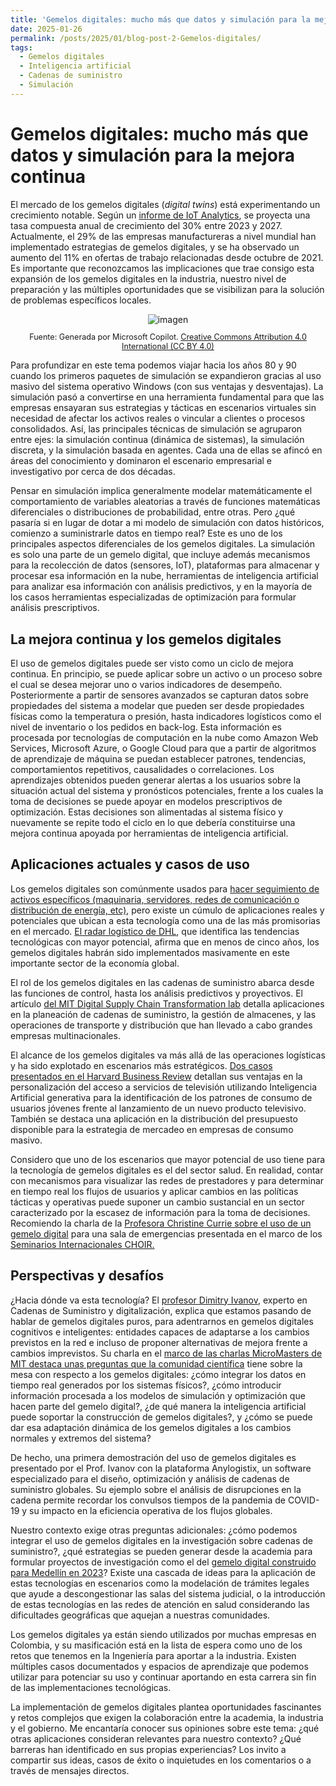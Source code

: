 ```yaml
---
title: 'Gemelos digitales: mucho más que datos y simulación para la mejora continua'
date: 2025-01-26
permalink: /posts/2025/01/blog-post-2-Gemelos-digitales/
tags:
  - Gemelos digitales
  - Inteligencia artificial
  - Cadenas de suministro
  - Simulación
---
```

# Gemelos digitales: mucho más que datos y simulación para la mejora continua

El mercado de los gemelos digitales (*digital twins*) está
experimentando un crecimiento notable. Según un [informe de IoT
Analytics](https://internetdelascosas.xyz/articulo.php?id=4364), se
proyecta una tasa compuesta anual de crecimiento del 30% entre 2023 y
2027. Actualmente, el 29% de las empresas manufactureras a nivel mundial
han implementado estrategias de gemelos digitales, y se ha observado un
aumento del 11% en ofertas de trabajo relacionadas desde octubre de
2021. Es importante que reconozcamos las implicaciones que trae consigo
esta expansión de los gemelos digitales en la industria, nuestro nivel
de preparación y las múltiples oportunidades que se visibilizan para la
solución de problemas específicos locales.


<div style="text-align: center;">
    <img src="https://github.com/user-attachments/assets/44741572-922b-46c4-b19b-3e6e3ef07c68" alt="imagen" style="max-width: 20%; height: auto;">
    <p style="font-size: 0.9em;">Fuente: 
    Generada por Microsoft Copilot. 
    <a href="https://creativecommons.org/licenses/by/4.0/" target="_blank">Creative Commons Attribution 4.0 International (CC BY 4.0)</a>
    </p>
</div>


Para profundizar en este tema podemos viajar hacia los años 80 y 90
cuando los primeros paquetes de simulación se expandieron gracias al uso
masivo del sistema operativo Windows (con sus ventajas y desventajas).
La simulación pasó a convertirse en una herramienta fundamental para que
las empresas ensayaran sus estrategias y tácticas en escenarios
virtuales sin necesidad de afectar los activos reales o vincular a
clientes o procesos consolidados. Así, las principales técnicas de
simulación se agruparon entre ejes: la simulación continua (dinámica de
sistemas), la simulación discreta, y la simulación basada en agentes.
Cada una de ellas se afincó en áreas del conocimiento y dominaron el
escenario empresarial e investigativo por cerca de dos décadas.

Pensar en simulación implica generalmente modelar matemáticamente el
comportamiento de variables aleatorias a través de funciones matemáticas
diferenciales o distribuciones de probabilidad, entre otras. Pero ¿qué
pasaría si en lugar de dotar a mi modelo de simulación con datos
históricos, comienzo a suministrarle datos en tiempo real? Este es uno
de los principales aspectos diferenciales de los gemelos digitales. La
simulación es solo una parte de un gemelo digital, que incluye además
mecanismos para la recolección de datos (sensores, IoT), plataformas
para almacenar y procesar esa información en la nube, herramientas de
inteligencia artificial para analizar esa información con análisis
predictivos, y en la mayoría de los casos herramientas especializadas de
optimización para formular análisis prescriptivos.

## La mejora continua y los gemelos digitales

El uso de gemelos digitales puede ser visto como un ciclo de mejora
continua. En principio, se puede aplicar sobre un activo o un proceso
sobre el cual se desea mejorar uno o varios indicadores de desempeño.
Posteriormente a partir de sensores avanzados se capturan datos sobre
propiedades del sistema a modelar que pueden ser desde propiedades
físicas como la temperatura o presión, hasta indicadores logísticos como
el nivel de inventario o los pedidos en back-log. Esta información es
procesada por tecnologías de computación en la nube como Amazon Web
Services, Microsoft Azure, o Google Cloud para que a partir de
algoritmos de aprendizaje de máquina se puedan establecer patrones,
tendencias, comportamientos repetitivos, causalidades o correlaciones.
Los aprendizajes obtenidos pueden generar alertas a los usuarios sobre
la situación actual del sistema y pronósticos potenciales, frente a los
cuales la toma de decisiones se puede apoyar en modelos prescriptivos de
optimización. Estas decisiones son alimentadas al sistema físico y
nuevamente se repite todo el ciclo en lo que debería constituirse una
mejora continua apoyada por herramientas de inteligencia artificial.

## Aplicaciones actuales y casos de uso

Los gemelos digitales son comúnmente usados para [hacer seguimiento de
activos específicos (maquinaria, servidores, redes de comunicación o
distribución de energía,
etc)](https://www.youtube.com/watch?v=FWUiTLWmLb4&list=LL), pero existe
un cúmulo de aplicaciones reales y potenciales que ubican a esta
tecnología como una de las más promisorias en el mercado. [El radar
logístico de
DHL](https://www.dhl.com/fr-en/home/innovation-in-logistics/logistics-trend-radar/digital-twins-supply-chain.html?locale=true),
que identifica las tendencias tecnológicas con mayor potencial, afirma
que en menos de cinco años, los gemelos digitales habrán sido
implementados masivamente en este importante sector de la economía
global.

El rol de los gemelos digitales en las cadenas de suministro abarca
desde las funciones de control, hasta los análisis predictivos y
proyectivos. El artículo [del MIT Digital Supply Chain Transformation
lab](https://hbsp.harvard.edu/download?url=%2Fcontent%2Fsample%2FSMR983-PDF-ENG%2Fcontent&metadata=e30%3D)
detalla aplicaciones en la planeación de cadenas de suministro, la
gestión de almacenes, y las operaciones de transporte y distribución que
han llevado a cabo grandes empresas multinacionales.

El alcance de los gemelos digitales va más allá de las operaciones
logísticas y ha sido explotado en escenarios más estratégicos. [Dos
casos presentados en el Harvard Business
Review](https://hbr.org/2024/09/digital-twins-can-help-you-make-better-strategic-decisions?utm_medium=paidsearch&utm_source=google&utm_campaign=intlcontent_strategy&utm_term=Non-Brand&tpcc=intlcontent_strategy&gad_source=1&gclid=CjwKCAiAtNK8BhBBEiwA8wVt9-KbFajV7MLwizfYr8g4dZZOWC85va1WnOPGFcdIOZAhd-YiNhfEtxoCEocQAvD_BwE)
detallan sus ventajas en la personalización del acceso a servicios de
televisión utilizando Inteligencia Artificial generativa para la
identificación de los patrones de consumo de usuarios jóvenes frente al
lanzamiento de un nuevo producto televisivo. También se destaca una
aplicación en la distribución del presupuesto disponible para la
estrategia de mercadeo en empresas de consumo masivo.

Considero que uno de los escenarios que mayor potencial de uso tiene
para la tecnología de gemelos digitales es el del sector salud. En
realidad, contar con mecanismos para visualizar las redes de prestadores
y para determinar en tiempo real los flujos de usuarios y aplicar
cambios en las políticas tácticas y operativas puede suponer un cambio
sustancial en un sector caracterizado por la escasez de información para
la toma de decisiones. Recomiendo la charla de la [Profesora Christine
Currie sobre el uso de un gemelo
digital](A%20Generalisable%20Digital%20Twin%20Simulation%20Model%20of%20an%20Emergency%20Department)
para una sala de emergencias presentada en el marco de los [Seminarios
Internacionales
CHOIR.](https://www.utwente.nl/en/choir/research/ORAHS-International-Seminar-Series/)

## Perspectivas y desafíos

¿Hacia dónde va esta tecnología? El [profesor Dimitry
Ivanov](https://blog.hwr-berlin.de/ivanov/), experto en Cadenas de
Suministro y digitalización, explica que estamos pasando de hablar de
gemelos digitales puros, para adentrarnos en gemelos digitales
cognitivos e inteligentes: entidades capaces de adaptarse a los cambios
previstos en la red e incluso de proponer alternativas de mejora frente
a cambios imprevistos. Su charla en el [marco de las charlas
MicroMasters de MIT destaca unas preguntas que la comunidad
científica](https://getpocket.com/read/c7ad7pfIT5689y7em4A5f24t85g4Tbzs5bsK4bb4ejL659W3521cFN70a59RN2bd_e1e5352914f87aae72a6392d1b3c1b71)
tiene sobre la mesa con respecto a los gemelos digitales: ¿cómo integrar
los datos en tiempo real generados por los sistemas físicos?, ¿cómo
introducir información procesada a los modelos de simulación y
optimización que hacen parte del gemelo digital?, ¿de qué manera la
inteligencia artificial puede soportar la construcción de gemelos
digitales?, y ¿cómo se puede dar esa adaptación dinámica de los gemelos
digitales a los cambios normales y extremos del sistema?

De hecho, una primera demostración del uso de gemelos digitales es
presentado por el Prof. Ivanov con la plataforma Anylogistix, un
software especializado para el diseño, optimización y análisis de
cadenas de suministro globales. Su ejemplo sobre el análisis de
disrupciones en la cadena permite recordar los convulsos tiempos de la
pandemia de COVID-19 y su impacto en la eficiencia operativa de los
flujos globales.

Nuestro contexto exige otras preguntas adicionales: ¿cómo podemos
integrar el uso de gemelos digitales en la investigación sobre cadenas
de suministro?, ¿qué estrategias se pueden generar desde la academia
para formular proyectos de investigación como el del [gemelo digital
construido para Medellín en
2023](https://www.pix4d.com/es/blog/digitalizar-una-ciudad-medellin-3d/)?
Existe una cascada de ideas para la aplicación de estas tecnologías en
escenarios como la modelación de trámites legales que ayude a
descongestionar las salas del sistema judicial, o la introducción de
estas tecnologías en las redes de atención en salud considerando las
dificultades geográficas que aquejan a nuestras comunidades.

Los gemelos digitales ya están siendo utilizados por muchas empresas en
Colombia, y su masificación está en la lista de espera como uno de los
retos que tenemos en la Ingeniería para aportar a la industria. Existen
múltiples casos documentados y espacios de aprendizaje que podemos
utilizar para potenciar su uso y continuar aportando en esta carrera sin
fin de las implementaciones tecnológicas.

La implementación de gemelos digitales plantea oportunidades fascinantes
y retos complejos que exigen la colaboración entre la academia, la
industria y el gobierno. Me encantaría conocer sus opiniones sobre este
tema: ¿qué otras aplicaciones consideran relevantes para nuestro
contexto? ¿Qué barreras han identificado en sus propias experiencias?
Los invito a compartir sus ideas, casos de éxito o inquietudes en los
comentarios o a través de mensajes directos.
